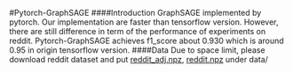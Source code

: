 #Pytorch-GraphSAGE
####Introduction
GraphSAGE implemented by pytorch. Our implementation are faster than tensorflow version. However, there are still difference
in term of the performance of experiments on reddit. Pytorch-GraphSAGE achieves f1_score about 0.930 which is 
around 0.95 in origin tensorflow version.
####Data
Due to space limit, please download reddit dataset and put 
[reddit_adj.npz](https://drive.google.com/open?id=174vb0Ws7Vxk_QTUtxqTgDHSQ4El4qDHt), 
[reddit.npz](https://drive.google.com/open?id=19SphVl_Oe8SJ1r87Hr5a6znx3nJu1F2J) under data/
